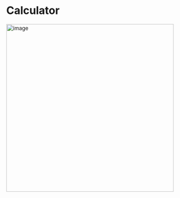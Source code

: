 # Calculator

<img width="443" alt="image" src="https://github.com/ShivaniGoswamii/Calculator/assets/145731683/2b733e88-ec2c-49c4-bc6d-8caea940c4ce">
